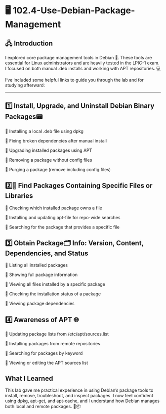 # 🖥️ 102.4-Use-Debian-Package-Management

## 🖧  Introduction
I explored core package management tools in Debian 🐧. These tools are essential for Linux administrators and are heavily tested in the LPIC-1 exam. I focused on both manual .deb installs and working with APT repositories. 💻

I’ve included some helpful links to guide you through the lab and for studying afterward:

[](https://www.lpi.org/our-certifications/exam-101-102-objectives/#102.4_Use_Debian_package_management)

[]()

[]()

---

## 1️⃣ Install, Upgrade, and Uninstall Debian Binary Packages📟
🔹 Installing a local .deb file using dpkg

🔹 Fixing broken dependencies after manual install

🔹 Upgrading installed packages using APT

🔹 Removing a package without config files

🔹 Purging a package (remove including config files)

## 2️⃣📡 Find Packages Containing Specific Files or Libraries
🔹 Checking which installed package owns a file

🔹 Installing and updating apt-file for repo-wide searches

🔹 Searching for the package that provides a specific file

## 3️⃣ Obtain Package🗂️ Info: Version, Content, Dependencies, and Status
🔹 Listing all installed packages

🔹 Showing full package information

🔹 Viewing all files installed by a specific package

🔹 Checking the installation status of a package

🔹 Viewing package dependencies

## 4️⃣ Awareness of APT 🌐
🔹 Updating package lists from /etc/apt/sources.list

🔹 Installing packages from remote repositories

🔹 Searching for packages by keyword

🔹 Viewing or editing the APT sources list

## What I Learned
This lab gave me practical experience in using Debian’s package tools to install, remove, troubleshoot, and inspect packages. I now feel confident using dpkg, apt-get, and apt-cache, and I understand how Debian manages both local and remote packages. 🧠📦
